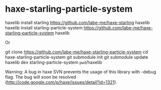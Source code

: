 haxe-starling-particle-system
=============================

  haxelib install starling https://github.com/labe-me/haxe-starling haxelib
  haxelib install starling-particle-system https://github.com/labe-me/haxe-starling-particle-system haxelib

Or

  git clone https://github.com/labe-me/haxe-starling-particle-system
  cd haxe-starling-particle-system
  git submodule init
  git submodule update
  haxelib dev starling-particle-system `pwd`/haxelib

Warning: A bug in haxe SVN prevents the usage of this library with -debug flag. The bug will soon be resolved (http://code.google.com/p/haxe/issues/detail?id=1321).